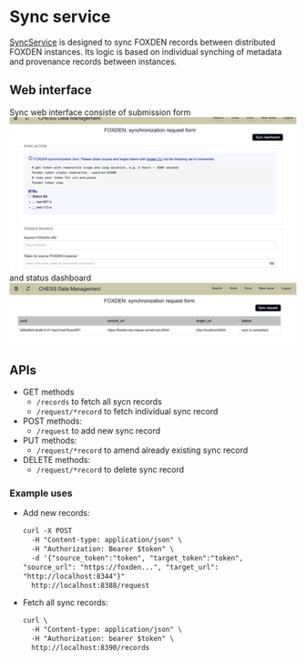 # Sync service

[SyncService](https://github.com/CHESSComputing/SyncService)
is designed to sync FOXDEN records between distributed FOXDEN instances.
Its logic is based on individual synching of metadata and provenance records
between instances.

## Web interface
Sync web interface consiste of submission form 
![sync form](images/sync_form.png)
and status dashboard
![sync form](images/sync_dashboard.png)

## APIs
- GET methods
  - `/records` to fetch all sycn records
  - `/request/*record` to fetch individual sync record
- POST methods:
  - `/request` to add new sync record
- PUT methods:
  - `/request/*record` to amend already existing sync record
- DELETE methods:
  - `/request/*record` to delete sync record

### Example uses
- Add new records:
  ```
  curl -X POST
    -H "Content-type: application/json" \
    -H "Authorization: Bearer $token" \
    -d '{"source_token":"token", "target_token":"token", "source_url": "https://foxden...", "target_url": "http://localhost:8344"}"
    http://localhost:8388/request
  ```
- Fetch all sync records:
  ```
  curl \
    -H "Content-type: application/json" \
    -H "Authorization: bearer $token" \
    http://localhost:8390/records
  ```

